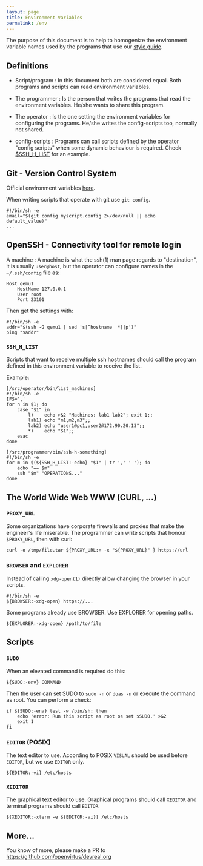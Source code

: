 ```yaml
---
layout: page
title: Environment Variables
permalink: /env
---
```


The purpose of this document is to help to homogenize the environment variable
names used by the programs that use our [style guide](/style).

## Definitions

- Script/program : In this document both are considered equal. Both programs
  and scripts can read environment variables.

- The programmer : Is the person that writes the programs that read the
  environment variables. He/she wants to share this program.

- The operator : Is the one setting the environment variables for configuring
  the programs. He/she writes the config-scripts too, normally not shared.

- config-scripts : Programs can call scripts defined by the operator "config scripts"
  when some dynamic behaviour is required. Check [$SSH_H_LIST](#SSH_H_LIST) for
  an example.

## Git - Version Control System

Official environment variables [here](https://git-scm.com/book/en/v2/Git-Internals-Environment-Variables).

When writing scripts that operate with git use `git config`.

    #!/bin/sh -e
    email="$(git config myscript.config 2>/dev/null || echo default_value)"
    ...

## OpenSSH - Connectivity tool for remote login

A machine : A machine is what the ssh(1) man page regards to "destination", it
is usually `user@host`, but the operator can configure names in the `~/.ssh/config`
file as:

    Host qemu1
        HostName 127.0.0.1
        User root
        Port 23101

Then get the settings with:

    #!/bin/sh -e
    addr="$(ssh -G qemu1 | sed 's|^hostname  *||p')"
    ping "$addr"

### `SSH_H_LIST`

Scripts that want to receive multiple ssh hostnames should call the program
defined in this environment variable to receive the list.

Example:

    [/src/operator/bin/list_machines]
    #!/bin/sh -e
    IFS=','
    for n in $1; do
        case "$1" in 
            l)    echo >&2 "Machines: lab1 lab2"; exit 1;;
            lab1) echo "m1,m2,m3";;
            lab2) echo "user1@pc1,user2@172.90.20.13";;
            *)    echo "$1";;
        esac
    done

    [/src/programmer/bin/ssh-h-something]
    #!/bin/sh -e
    for m in $(${SSH_H_LIST:-echo} "$1" | tr ',' ' '); do
        echo "== $m"
        ssh "$m" "OPERATIONS..."
    done
        
## The World Wide Web WWW (CURL, ...)

### `PROXY_URL`

Some organizations have corporate firewalls and proxies that make the
engineer's life miserable. The programmer can write scripts that honour
`$PROXY_URL`, then with curl:

    curl -o /tmp/file.tar ${PROXY_URL:+ -x "${PROXY_URL}" } https://url

### `BROWSER` and `EXPLORER`

Instead of calling `xdg-open(1)` directly allow changing the browser in
your scripts.

    #!/bin/sh -e
    ${BROWSER:-xdg-open} https://...

Some programs already use BROWSER. Use EXPLORER for opening paths.

    ${EXPLORER:-xdg-open} /path/to/file

## Scripts

### `SUDO`

When an elevated command is required do this:

    ${SUDO:-env} COMMAND

Then the user can set SUDO to `sudo -n` or `doas -n` or execute the
command as root. You can perform a check:

    if ${SUDO:-env} test -w /bin/sh; then
        echo 'error: Run this script as root os set $SUDO.' >&2
        exit 1
    fi

### `EDITOR` (POSIX)

The text editor to use. According to POSIX `VISUAL` should be used
before `EDITOR`, but we use `EDITOR` only.

    ${EDITOR:-vi} /etc/hosts

### `XEDITOR`

The graphical text editor to use. Graphical programs should call `XEDITOR`
and terminal programs should call `EDITOR`.

    ${XEDITOR:-xterm -e ${EDITOR:-vi}} /etc/hosts

## More...

You know of more, please make a PR to https://github.com/openvirtus/devreal.org


